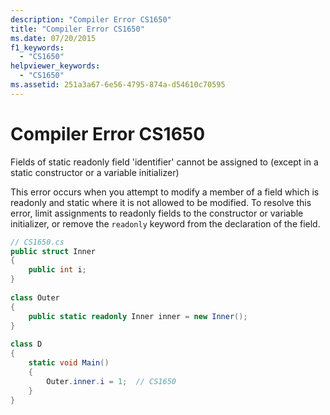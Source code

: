 ```yaml
---
description: "Compiler Error CS1650"
title: "Compiler Error CS1650"
ms.date: 07/20/2015
f1_keywords: 
  - "CS1650"
helpviewer_keywords: 
  - "CS1650"
ms.assetid: 251a3a67-6e56-4795-874a-d54610c70595
---
```

# Compiler Error CS1650
Fields of static readonly field 'identifier' cannot be assigned to (except in a static constructor or a variable initializer)  
  
 This error occurs when you attempt to modify a member of a field which is readonly and static where it is not allowed to be modified. To resolve this error, limit assignments to readonly fields to the constructor or variable initializer, or remove the `readonly` keyword from the declaration of the field.  
  
```csharp  
// CS1650.cs  
public struct Inner  
{  
    public int i;  
}  
  
class Outer  
{  
    public static readonly Inner inner = new Inner();  
}  
  
class D  
{  
    static void Main()  
    {  
        Outer.inner.i = 1;  // CS1650  
    }  
}  
```
